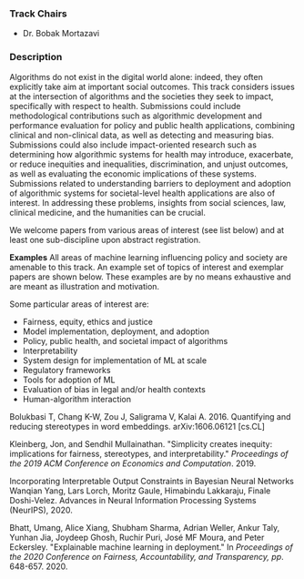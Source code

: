 ### Track Chairs
- Dr. Bobak Mortazavi

### Description
Algorithms do not exist in the digital world alone: indeed, they often explicitly take aim at important social outcomes. This track considers issues at the intersection of algorithms and the societies they seek to impact, specifically with respect to health. Submissions could include methodological contributions such as algorithmic development and performance evaluation for policy and public health applications, combining clinical and non-clinical data, as well as detecting and measuring bias. Submissions could also include impact-oriented research such as determining how algorithmic systems for health may introduce, exacerbate, or reduce inequities and inequalities, discrimination, and unjust outcomes, as well as evaluating the economic implications of these systems. Submissions related to understanding barriers to deployment and adoption of algorithmic systems for societal-level health applications are also of interest. In addressing these problems, insights from social sciences, law, clinical medicine, and the humanities can be crucial.

We welcome papers from various areas of interest (see list below) and at least one sub-discipline upon abstract registration. 

<!-- ### Areas of interest
- Fairness, equity, ethics and justice
- Model implementation, deployment, and adoption
- Policy, public health, and societal impact of algorithms
- Interpretability
- System design for implementation of ML at scale
- Regulatory frameworks
- Tools for adoption of ML
- Evaluation of bias in legal and/or health contexts
- Human-algorithm interaction -->

**Examples**
All areas of machine learning influencing policy and society are amenable to this track. An example set of topics of interest and exemplar papers are shown below. These examples are by no means exhaustive and are meant as illustration and motivation.

Some particular areas of interest are:

- Fairness, equity, ethics and justice
- Model implementation, deployment, and adoption
- Policy, public health, and societal impact of algorithms
- Interpretability
- System design for implementation of ML at scale
- Regulatory frameworks
- Tools for adoption of ML
- Evaluation of bias in legal and/or health contexts
- Human-algorithm interaction


Bolukbasi T, Chang K-W, Zou J, Saligrama V, Kalai A. 2016. Quantifying and reducing stereotypes in word embeddings. arXiv:1606.06121 [cs.CL]

Kleinberg, Jon, and Sendhil Mullainathan. "Simplicity creates inequity: implications for fairness, stereotypes, and interpretability." *Proceedings of the 2019 ACM Conference on Economics and Computation*. 2019.

Incorporating Interpretable Output Constraints in Bayesian Neural Networks
Wanqian Yang, Lars Lorch, Moritz Gaule, Himabindu Lakkaraju, Finale Doshi-Velez.
Advances in Neural Information Processing Systems (NeurIPS), 2020.

Bhatt, Umang, Alice Xiang, Shubham Sharma, Adrian Weller, Ankur Taly, Yunhan Jia, Joydeep Ghosh, Ruchir Puri, José MF Moura, and Peter Eckersley. "Explainable machine learning in deployment." In *Proceedings of the 2020 Conference on Fairness, Accountability, and Transparency, pp*. 648-657. 2020.
